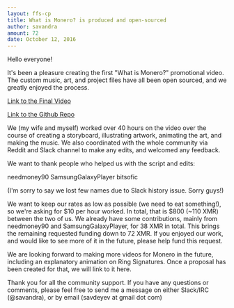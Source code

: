```yaml
---
layout: ffs-cp
title: What is Monero? is produced and open-sourced
author: savandra
amount: 72
date: October 12, 2016
---
```


Hello everyone!

It's been a pleasure creating the first "What is Monero?" promotional video. The custom music, art, and project files have all been open sourced, and we greatly enjoyed the process.

[Link to the Final Video](https://www.youtube.com/watch?v=TZi9xx6aiuY)

[Link to the Github Repo](https://github.com/savandra/Monero_Promo_Video)

We (my wife and myself) worked over 40 hours on the video over the course of creating a storyboard, illustrating artwork, animating the art, and making the music. We also coordinated with the whole community via Reddit and Slack channel to make any edits, and welcomed any feedback.

We want to thank people who helped us with the script and edits:

needmoney90 SamsungGalaxyPlayer bitsofic

(I'm sorry to say we lost few names due to Slack history issue. Sorry guys!)

We want to keep our rates as low as possible (we need to eat something!), so we're asking for $10 per hour worked. In total, that is $800 (~110 XMR) between the two of us. We already have some contributions, mainly from needmoney90 and SamsungGalaxyPlayer, for 38 XMR in total. This brings the remaining requested funding down to 72 XMR. If you enjoyed our work, and would like to see more of it in the future, please help fund this request.

We are looking forward to making more videos for Monero in the future, including an explanatory animation on Ring Signatures. Once a proposal has been created for that, we will link to it here.

Thank you for all the community support. If you have any questions or comments, please feel free to send me a message on either Slack/IRC (@savandra), or by email (savdeyev at gmail dot com)
